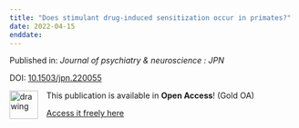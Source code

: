 ```yaml
---
title: "Does stimulant drug-induced sensitization occur in primates?"
date: 2022-04-15
enddate:
---
```


Published in: *Journal of psychiatry & neuroscience : JPN*

DOI: [10.1503/jpn.220055](https://doi.org/10.1503/jpn.220055)

<img src="https://upload.wikimedia.org/wikipedia/commons/thumb/7/77/Open_Access_logo_PLoS_transparent.svg/800px-Open_Access_logo_PLoS_transparent.svg.png" alt="drawing" width="50" align="left"/> &nbsp;&nbsp;&nbsp;This publication is available in **Open Access**! (Gold OA)

&nbsp;&nbsp;&nbsp;<a href="https://www.jpn.ca/content/jpn/47/2/E148.full.pdf">Access it freely here</a>


